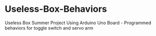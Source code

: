 # Useless-Box-Behaviors
Useless Box Summer Project Using Arduino Uno Board - Programmed behaviors for toggle switch and servo arm
